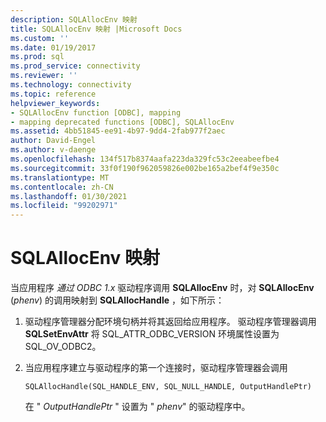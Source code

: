 ```yaml
---
description: SQLAllocEnv 映射
title: SQLAllocEnv 映射 |Microsoft Docs
ms.custom: ''
ms.date: 01/19/2017
ms.prod: sql
ms.prod_service: connectivity
ms.reviewer: ''
ms.technology: connectivity
ms.topic: reference
helpviewer_keywords:
- SQLAllocEnv function [ODBC], mapping
- mapping deprecated functions [ODBC], SQLAllocEnv
ms.assetid: 4bb51845-ee91-4b97-9dd4-2fab977f2aec
author: David-Engel
ms.author: v-daenge
ms.openlocfilehash: 134f517b8374aafa223da329fc53c2eeabeefbe4
ms.sourcegitcommit: 33f0f190f962059826e002be165a2bef4f9e350c
ms.translationtype: MT
ms.contentlocale: zh-CN
ms.lasthandoff: 01/30/2021
ms.locfileid: "99202971"
---
```

# <a name="sqlallocenv-mapping"></a>SQLAllocEnv 映射
当应用程序 *通过 ODBC 1.x* 驱动程序调用 **SQLAllocEnv** 时，对 **SQLAllocEnv** (*phenv*) 的调用映射到 **SQLAllocHandle** ，如下所示：  
  
1.  驱动程序管理器分配环境句柄并将其返回给应用程序。 驱动程序管理器调用 **SQLSetEnvAttr** 将 SQL_ATTR_ODBC_VERSION 环境属性设置为 SQL_OV_ODBC2。  
  
2.  当应用程序建立与驱动程序的第一个连接时，驱动程序管理器会调用  
  
    ```  
    SQLAllocHandle(SQL_HANDLE_ENV, SQL_NULL_HANDLE, OutputHandlePtr)  
    ```  
  
     在 " *OutputHandlePtr* " 设置为 " *phenv*" 的驱动程序中。
